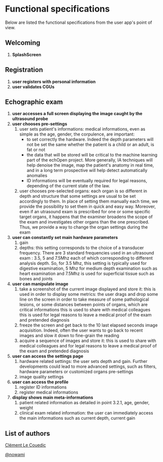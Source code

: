 # Functional specifications

Below are listed the functional specifications from the user app's point of view.

## Welcoming

1. **SplashScreen**

## Registration

1. **user registers with personal information**
2. **user validates CGUs**

## Echographic exam

1. **user accesses a full screen displaying the image caught by the ultrasound probe**
2. **user chooses pre-settings**
   1. user sets patient's informations: medical informations, even as simple as the age, gender, the corpulence, are important:
      * to set correctly the hardware. Indeed the depth parameters will not be set the same whether the patient is a child or an adult, is fat or not
      * the data that will be stored will be critical to the machine learning part of the echOpen project. More generally, IA techniques will help denoise the image, map the patient's anatomy in real time, and in a long term prospective will help detect automatically anomalies
      * ID informations will be eventually required for legal reasons, depending of the current state of the law.     
   2. user chooses pre-selected organs: each organ is so different in depth and structure that some settings are usual to be set accordingly to them. In place of setting them manually each time, we provide the possibility to set them in quick and easy way. Moreover, even if an utrasound exam is prescribed for one or some specific target organs, it happens that the examiner broadens the scope of the exam and investigates other organs than the one prescribed. Thus, we provide a way to change the organ settings during the exam
3. **user can constantly set main hardware parameters**
   1. gain        
   2. depths: this setting corresponds to the choice of a transducer frequency. There are 3 standard frequencies used in an ultrasound exam : 3.5, 5 and 7.5Mhz each of which corresponding to different analysis depth. 
      So, for 3.5 Mhz, this setting is typically used for digestive examination, 5 Mhz for medium depth examination such as heart examination and 7.5Mhz is used for superficial tissue such as bones and joints
4. **user can manipulate image** 
   1. take a screenshot of the current image displayed and store it: this is used in order to display some metrics: the user drags and drop some line on the screen in order to take measure of some pathological lesions, or some distances between points of organs, which are critical informations 
      this is used to share with medical colleagues 
      this is used for legal reasons to leave a medical proof of the exam and pretended diagnosis
   2. freeze the screen and get back to the 10 last elapsed seconds image acquisition. Indeed, often the user wants to go back to recent images and slow it down to fine-grain the reading 
   3. acquire a sequence of images and store it: this is used to share with medical colleagues and for legal reasons to leave a medical proof of the exam and pretended diagnosis
5. **user can access the settings page**
   1. hardware related settings: the user sets depth and gain. Further developments could lead to more advanced settings, such as filters, hardware parameters or customized organs pre-settings
   2. image quality settings
6. **user can access the profile**
   1. register ID informations
   2. register medical informations
7. **display shows main meta-informations**
   1. patient related information as detailed in point 3.2.1, age, gender, weight 
   2. clinical exam related information: the user can immediately access the main informations such as current depth, current gain 

## List of authors

[Clément Le Couedic](https://www.gitbook.com/book/echopen/echopen_prototyping/edit#)

[@nowami](https://github.com/benchoufi)

